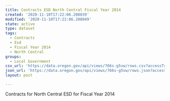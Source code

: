 ```yaml
---
title: Contracts ESD North Central Fiscal Year 2014
created: '2020-11-10T17:22:06.208039'
modified: '2020-11-10T17:22:06.208049'
state: active
type: dataset
tags:
  - Contracts
  - Esd
  - Fiscal Year 2014
  - North Central
groups:
  - Local Government
csv_url: 'https://data.oregon.gov/api/views/766s-g5vw/rows.csv?accessType=DOWNLOAD'
json_url: 'https://data.oregon.gov/api/views/766s-g5vw/rows.json?accessType=DOWNLOAD'
layout: post

---
```

Contracts for North Central ESD for Fiscal Year 2014
